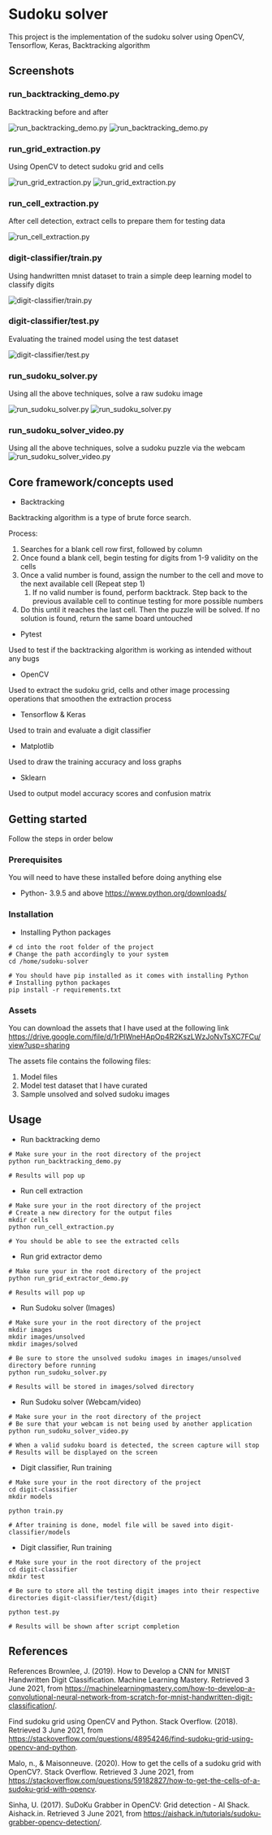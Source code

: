 # Sudoku solver
This project is the implementation of the sudoku solver using OpenCV, Tensorflow, Keras, Backtracking algorithm

## Screenshots
### run_backtracking_demo.py
Backtracking before and after

![run_backtracking_demo.py](media/backtracking-demo-unsolved.png?raw=true "Unsolved board")
![run_backtracking_demo.py](media/backtracking-demo-solved.png?raw=true "Solved board")

### run_grid_extraction.py
Using OpenCV to detect sudoku grid and cells

![run_grid_extraction.py](media/grid-extractor-demo-original.png?raw=true "Original image")
![run_grid_extraction.py](media/grid-extractor-demo-extracted.png?raw=true "Extracted grid cells")

### run_cell_extraction.py
After cell detection, extract cells to prepare them for testing data

![run_cell_extraction.py](media/cell-extraction-results.png?raw=true "Extracted cells")


### digit-classifier/train.py
Using handwritten mnist dataset to train a simple deep learning model to classify digits

![digit-classifier/train.py](media/digit-classifier-train.png?raw=true "Training a digit classifier model")

### digit-classifier/test.py
Evaluating the trained model using the test dataset

![digit-classifier/test.py](media/digit-classifier-test.png?raw=true "Evaluate the classifier")

### run_sudoku_solver.py
Using all the above techniques, solve a raw sudoku image

![run_sudoku_solver.py](media/unsolved_puzzle.jpg?raw=true "Sample unsolved sudoku image")
![run_sudoku_solver.py](media/solved_puzzle.png?raw=true "Solved sudoku image")

### run_sudoku_solver_video.py
Using all the above techniques, solve a sudoku puzzle via the webcam
![run_sudoku_solver_video.py](media/sudoku_solver_webcam_video.gif?raw=true "Solved sudoku webcam video")


## Core framework/concepts used
- Backtracking

Backtracking algorithm is a type of brute force search.

Process:
1. Searches for a blank cell row first, followed by column
1. Once found a blank cell, begin testing for digits from 1-9 validity on the cells
1. Once a valid number is found, assign the number to the cell and move to the next available cell (Repeat step 1)
    1. If no valid number is found, perform backtrack. Step back to the previous available cell to continue testing for more possible numbers
1. Do this until it reaches the last cell. Then the puzzle will be solved. If no solution is found, return the same board untouched

- Pytest
  
Used to test if the backtracking algorithm is working as intended without any bugs

- OpenCV

Used to extract the sudoku grid, cells and other image processing operations that smoothen the extraction process

- Tensorflow & Keras

Used to train and evaluate a digit classifier

- Matplotlib

Used to draw the training accuracy and loss graphs

- Sklearn

Used to output model accuracy scores and confusion matrix

## Getting started
Follow the steps in order below

### Prerequisites
You will need to have these installed before doing anything else

- Python- 3.9.5 and above https://www.python.org/downloads/

### Installation
- Installing Python packages
```
# cd into the root folder of the project
# Change the path accordingly to your system
cd /home/sudoku-solver

# You should have pip installed as it comes with installing Python
# Installing python packages
pip install -r requirements.txt
```

### Assets
You can download the assets that I have used at the following link 
https://drive.google.com/file/d/1rPlWneHApOp4R2KszLWzJoNvTsXC7FCu/view?usp=sharing

The assets file contains the following files:
1. Model files
2. Model test dataset that I have curated
3. Sample unsolved and solved sudoku images

## Usage
- Run backtracking demo
```
# Make sure your in the root directory of the project
python run_backtracking_demo.py

# Results will pop up
```

- Run cell extraction
```
# Make sure your in the root directory of the project
# Create a new directory for the output files
mkdir cells
python run_cell_extraction.py

# You should be able to see the extracted cells
```

-  Run grid extractor demo
```
# Make sure your in the root directory of the project
python run_grid_extractor_demo.py

# Results will pop up
```

- Run Sudoku solver (Images)
```
# Make sure your in the root directory of the project
mkdir images
mkdir images/unsolved
mkdir images/solved

# Be sure to store the unsolved sudoku images in images/unsolved directory before running
python run_sudoku_solver.py

# Results will be stored in images/solved directory
```

- Run Sudoku solver (Webcam/video)
```
# Make sure your in the root directory of the project
# Be sure that your webcam is not being used by another application
python run_sudoku_solver_video.py

# When a valid sudoku board is detected, the screen capture will stop
# Results will be displayed on the screen
```

- Digit classifier, Run training
```
# Make sure your in the root directory of the project
cd digit-classifier
mkdir models

python train.py

# After training is done, model file will be saved into digit-classifier/models
```

- Digit classifier, Run training
```
# Make sure your in the root directory of the project
cd digit-classifier
mkdir test

# Be sure to store all the testing digit images into their respective directories digit-classifier/test/{digit}

python test.py

# Results will be shown after script completion
```

## References
References
Brownlee, J. (2019). How to Develop a CNN for MNIST Handwritten Digit Classification. Machine Learning Mastery. Retrieved 3 June 2021, from https://machinelearningmastery.com/how-to-develop-a-convolutional-neural-network-from-scratch-for-mnist-handwritten-digit-classification/.

Find sudoku grid using OpenCV and Python. Stack Overflow. (2018). Retrieved 3 June 2021, from https://stackoverflow.com/questions/48954246/find-sudoku-grid-using-opencv-and-python.

Malo, n., & Maisonneuve. (2020). How to get the cells of a sudoku grid with OpenCV?. Stack Overflow. Retrieved 3 June 2021, from https://stackoverflow.com/questions/59182827/how-to-get-the-cells-of-a-sudoku-grid-with-opencv.

Sinha, U. (2017). SuDoKu Grabber in OpenCV: Grid detection - AI Shack. Aishack.in. Retrieved 3 June 2021, from https://aishack.in/tutorials/sudoku-grabber-opencv-detection/.